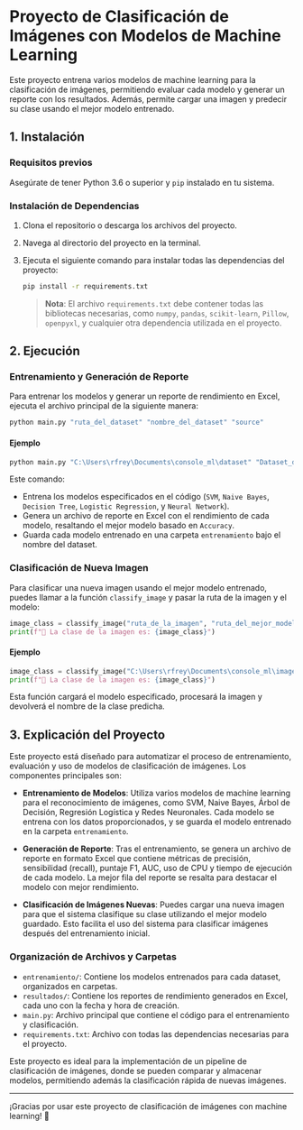 # Proyecto de Clasificación de Imágenes con Modelos de Machine Learning

Este proyecto entrena varios modelos de machine learning para la clasificación de imágenes, permitiendo evaluar cada modelo y generar un reporte con los resultados. Además, permite cargar una imagen y predecir su clase usando el mejor modelo entrenado.

## 1. Instalación

### Requisitos previos
Asegúrate de tener Python 3.6 o superior y `pip` instalado en tu sistema.

### Instalación de Dependencias

1. Clona el repositorio o descarga los archivos del proyecto.
2. Navega al directorio del proyecto en la terminal.
3. Ejecuta el siguiente comando para instalar todas las dependencias del proyecto:

   ```bash
   pip install -r requirements.txt
   ```

   > **Nota**: El archivo `requirements.txt` debe contener todas las bibliotecas necesarias, como `numpy`, `pandas`, `scikit-learn`, `Pillow`, `openpyxl`, y cualquier otra dependencia utilizada en el proyecto.

## 2. Ejecución

### Entrenamiento y Generación de Reporte

Para entrenar los modelos y generar un reporte de rendimiento en Excel, ejecuta el archivo principal de la siguiente manera:

```bash
python main.py "ruta_del_dataset" "nombre_del_dataset" "source"
```

#### Ejemplo

```bash
python main.py "C:\Users\rfrey\Documents\console_ml\dataset" "Dataset_de_Estrias" "local"
```

Este comando:
- Entrena los modelos especificados en el código (`SVM`, `Naive Bayes`, `Decision Tree`, `Logistic Regression`, y `Neural Network`).
- Genera un archivo de reporte en Excel con el rendimiento de cada modelo, resaltando el mejor modelo basado en `Accuracy`.
- Guarda cada modelo entrenado en una carpeta `entrenamiento` bajo el nombre del dataset.

### Clasificación de Nueva Imagen

Para clasificar una nueva imagen usando el mejor modelo entrenado, puedes llamar a la función `classify_image` y pasar la ruta de la imagen y el modelo:

```python
image_class = classify_image("ruta_de_la_imagen", "ruta_del_mejor_modelo.pkl")
print(f"🧠 La clase de la imagen es: {image_class}")
```

#### Ejemplo

```python
image_class = classify_image("C:\Users\rfrey\Documents\console_ml\imagen\e204236c65.JPG", "entrenamiento/Dataset_de_Estrias/SVM.pkl")
print(f"🧠 La clase de la imagen es: {image_class}")
```

Esta función cargará el modelo especificado, procesará la imagen y devolverá el nombre de la clase predicha.

## 3. Explicación del Proyecto

Este proyecto está diseñado para automatizar el proceso de entrenamiento, evaluación y uso de modelos de clasificación de imágenes. Los componentes principales son:

- **Entrenamiento de Modelos**: Utiliza varios modelos de machine learning para el reconocimiento de imágenes, como SVM, Naive Bayes, Árbol de Decisión, Regresión Logística y Redes Neuronales. Cada modelo se entrena con los datos proporcionados, y se guarda el modelo entrenado en la carpeta `entrenamiento`.

- **Generación de Reporte**: Tras el entrenamiento, se genera un archivo de reporte en formato Excel que contiene métricas de precisión, sensibilidad (recall), puntaje F1, AUC, uso de CPU y tiempo de ejecución de cada modelo. La mejor fila del reporte se resalta para destacar el modelo con mejor rendimiento.

- **Clasificación de Imágenes Nuevas**: Puedes cargar una nueva imagen para que el sistema clasifique su clase utilizando el mejor modelo guardado. Esto facilita el uso del sistema para clasificar imágenes después del entrenamiento inicial.

### Organización de Archivos y Carpetas

- `entrenamiento/`: Contiene los modelos entrenados para cada dataset, organizados en carpetas.
- `resultados/`: Contiene los reportes de rendimiento generados en Excel, cada uno con la fecha y hora de creación.
- `main.py`: Archivo principal que contiene el código para el entrenamiento y clasificación.
- `requirements.txt`: Archivo con todas las dependencias necesarias para el proyecto.

Este proyecto es ideal para la implementación de un pipeline de clasificación de imágenes, donde se pueden comparar y almacenar modelos, permitiendo además la clasificación rápida de nuevas imágenes. 

---

¡Gracias por usar este proyecto de clasificación de imágenes con machine learning! 🚀
